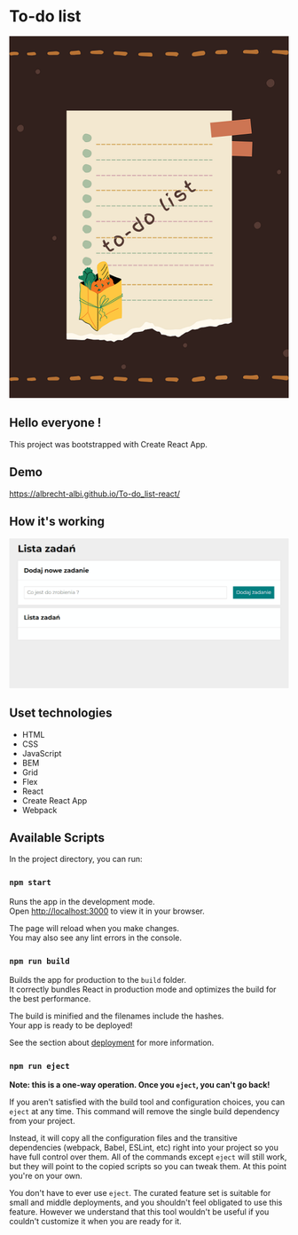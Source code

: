 # To-do list
![Shopping list image](https://github.com/Albrecht-Albi/To-do_list-react/blob/main/public/images/to-do_list.png)

## Hello everyone !
This project was bootstrapped with Create React App.

## Demo
https://albrecht-albi.github.io/To-do_list-react/

## How it's working
![To do list gif](https://github.com/Albrecht-Albi/To-do_list-react/blob/main/public/images/recordingToDoListUpdate.gif)

## Uset technologies
- HTML
- CSS
- JavaScript
- BEM
- Grid
- Flex
- React
- Create React App
- Webpack


## Available Scripts

In the project directory, you can run:

### `npm start`

Runs the app in the development mode.\
Open [http://localhost:3000](http://localhost:3000) to view it in your browser.

The page will reload when you make changes.\
You may also see any lint errors in the console.

### `npm run build`

Builds the app for production to the `build` folder.\
It correctly bundles React in production mode and optimizes the build for the best performance.

The build is minified and the filenames include the hashes.\
Your app is ready to be deployed!

See the section about [deployment](https://facebook.github.io/create-react-app/docs/deployment) for more information.

### `npm run eject`

**Note: this is a one-way operation. Once you `eject`, you can't go back!**

If you aren't satisfied with the build tool and configuration choices, you can `eject` at any time. This command will remove the single build dependency from your project.

Instead, it will copy all the configuration files and the transitive dependencies (webpack, Babel, ESLint, etc) right into your project so you have full control over them. All of the commands except `eject` will still work, but they will point to the copied scripts so you can tweak them. At this point you're on your own.

You don't have to ever use `eject`. The curated feature set is suitable for small and middle deployments, and you shouldn't feel obligated to use this feature. However we understand that this tool wouldn't be useful if you couldn't customize it when you are ready for it.
